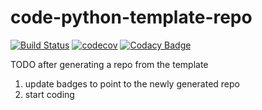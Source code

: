 # code-python-template-repo

[![Build Status](https://travis-ci.com/dev-11/pinelog.svg?branch=master)](https://travis-ci.com/dev-11/pinelog)
[![codecov](https://codecov.io/gh/dev-11/pinelog/branch/master/graph/badge.svg)](https://codecov.io/gh/dev-11/pinelog)
[![Codacy Badge](https://app.codacy.com/project/badge/Grade/d297e5900b7e415593cc9fc8569c955a)](https://www.codacy.com/manual/dev-11/pinelog?utm_source=github.com&amp;utm_medium=referral&amp;utm_content=dev-11/pinelog&amp;utm_campaign=Badge_Grade)

TODO after generating a repo from the template

1.  update badges to point to the newly generated repo
2.  start coding

